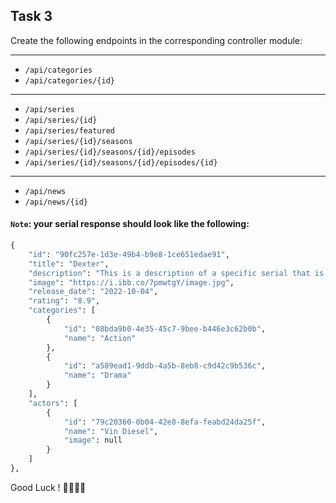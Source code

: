 ## Task 3

Create the following endpoints in the corresponding controller module:

-----------

* `/api/categories`
* `/api/categories/{id}`

-----

* `/api/series`
* `/api/series/{id}`
* `/api/series/featured`
* `/api/series/{id}/seasons`
* `/api/series/{id}/seasons/{id}/episodes`
* `/api/series/{id}/seasons/{id}/episodes/{id}`

------

* `/api/news`
* `/api/news/{id}`

#### `Note`: your serial response should look like the following:

```python
{
    "id": "90fc257e-1d3e-49b4-b9e8-1ce651edae91",
    "title": "Dexter",
    "description": "This is a description of a specific serial that is intended only for demonstration purposes.",
    "image": "https://i.ibb.co/7pmwtgY/image.jpg",
    "release_date": "2022-10-04",
    "rating": "8.9",
    "categories": [
        {
            "id": "08bda9b0-4e35-45c7-9bee-b446e3c62b0b",
            "name": "Action"
        },
        {
            "id": "a589ead1-9ddb-4a5b-8eb8-c9d42c9b536c",
            "name": "Drama"
        }
    ],
    "actors": [
        {
            "id": "79c20360-0b04-42e8-8efa-feabd24da25f",
            "name": "Vin Diesel",
            "image": null
        }
    ]
},
```

Good Luck ! 🤞🏻✌🏻